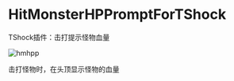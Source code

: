 # HitMonsterHPPromptForTShock
TShock插件：击打提示怪物血量

![hmhpp](https://user-images.githubusercontent.com/62204605/220602702-6a813f85-836e-4016-953c-0f4702f3b52a.png)

击打怪物时，在头顶显示怪物的血量
